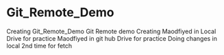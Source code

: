 # Git_Remote_Demo
Creating Git_Remote_Demo
Git Remote demo Creating
Maodfiyed in Local Drive for practice
Maodfiyed in git hub Drive for practice
Doing changes in local 2nd time
for fetch
